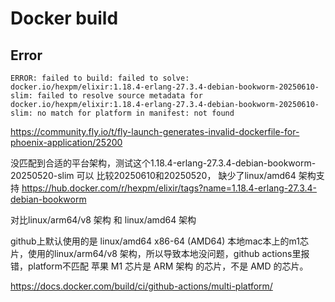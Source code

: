 # Docker build

## Error

```
ERROR: failed to build: failed to solve: docker.io/hexpm/elixir:1.18.4-erlang-27.3.4-debian-bookworm-20250610-slim: failed to resolve source metadata for docker.io/hexpm/elixir:1.18.4-erlang-27.3.4-debian-bookworm-20250610-slim: no match for platform in manifest: not found
```

https://community.fly.io/t/fly-launch-generates-invalid-dockerfile-for-phoenix-application/25200

没匹配到合适的平台架构，测试这个1.18.4-erlang-27.3.4-debian-bookworm-20250520-slim 可以
比较20250610和20250520， 缺少了linux/amd64 架构支持
https://hub.docker.com/r/hexpm/elixir/tags?name=1.18.4-erlang-27.3.4-debian-bookworm

对比linux/arm64/v8 架构 和 linux/amd64 架构

github上默认使用的是 linux/amd64 x86-64 (AMD64)
本地mac本上的m1芯片，使用的linux/arm64/v8 架构，所以导致本地没问题，github actions里报错，platform不匹配
苹果 M1 芯片是 ​ARM 架构​ 的芯片，​不是 AMD​ 的芯片。

https://docs.docker.com/build/ci/github-actions/multi-platform/
